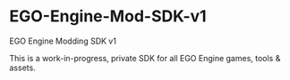 # EGO-Engine-Mod-SDK-v1
EGO Engine Modding SDK v1

This is a work-in-progress, private SDK for all EGO Engine games, tools & assets.


